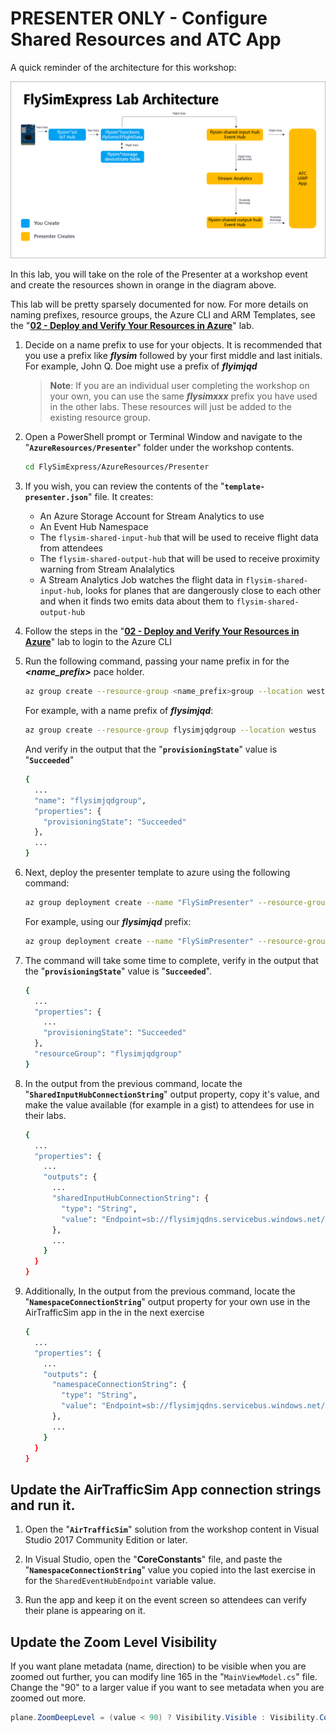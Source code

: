 # PRESENTER ONLY - Configure Shared Resources and ATC App

A quick reminder of the architecture for this workshop:

![Express Architecture](images/architecture-express.png)

In this lab, you will take on the role of the Presenter at a workshop event and create the resources shown in orange in the diagram above.

This lab will be pretty sparsely documented for now.  For more details on naming prefixes, resource groups, the Azure CLI and ARM Templates, see the "**[02 - Deploy and Verify Your Resources in Azure](flysimexpress-02.md)**" lab.

1. Decide on a name prefix to use for your objects.  It is recommended that you use a prefix like ***flysim*** followed by your first middle and last initials.  For example, John Q. Doe might use a prefix of ***flyimjqd***

    > **Note**: If you are an individual user completing the workshop on your own, you can use the same ***flysimxxx*** prefix you have used in the other labs.  These resources will just be added to the existing resource group.

1. Open a PowerShell prompt or Terminal Window and navigate to the "**`AzureResources/Presenter`**" folder under the workshop contents.

    ```bash
    cd FlySimExpress/AzureResources/Presenter
    ```

1. If you wish, you can review the contents of the "**`template-presenter.json`**" file.  It creates:

    - An Azure Storage Account for Stream Analytics to use
    - An Event Hub Namespace
    - The `flysim-shared-input-hub` that will be used to receive flight data from attendees
    - The `flysim-shared-output-hub` that will be used to receive proximity warning from Stream Analalytics
    - A Stream Analytics Job watches the flight data in `flysim-shared-input-hub`, looks for planes that are dangerously close to each other and when it finds two emits data about them to `flysim-shared-output-hub`

1. Follow the steps in the "**[02 - Deploy and Verify Your Resources in Azure](flysimexpress-02.md)**" lab to login to the Azure CLI

1. Run the following command, passing your name prefix in for the ***&lt;name_prefix&gt;*** pace holder.

    ```bash
    az group create --resource-group <name_prefix>group --location westus
    ```

    For example, with a name prefix of ***flysimjqd***:

    ```bash
    az group create --resource-group flysimjqdgroup --location westus
    ```

    And verify in the output that the "**`provisioningState`**" value is "**`Succeeded`**"

    ```bash
    {
      ...
      "name": "flysimjqdgroup",
      "properties": {
        "provisioningState": "Succeeded"
      },
      ...
    }
    ```

1. Next, deploy the presenter template to azure using the following command:

    ```bash
    az group deployment create --name "FlySimPresenter" --resource-group <name_prefix>group --template-file .\template-presenter.json --parameters name_prefix=<name_prefix>
    ```

    For example, using our ***flysimjqd*** prefix:

    ```bash
    az group deployment create --name "FlySimPresenter" --resource-group flysimjqdgroup --template-file .\template-presenter.json --parameters name_prefix=flysimjqd
    ```

1. The command will take some time to complete, verify in the output that the "**`provisioningState`**" value is "**`Succeeded`**".

    ```bash
    {
      ...
      "properties": {
        ...
        "provisioningState": "Succeeded"
      },
      "resourceGroup": "flysimjqdgroup"
    }
    ```

1. In the output from the previous command, locate the "**`SharedInputHubConnectionString`**" output property, copy it's value, and make the value available (for example in a gist) to attendees for use in their labs.

    ```bash
    {
      ...
      "properties": {
        ...
        "outputs": {
          ...
          "sharedInputHubConnectionString": {
            "type": "String",
            "value": "Endpoint=sb://flysimjqdns.servicebus.windows.net/;SharedAccessKeyName=RootManageSharedAccessKey;SharedAccessKey=X5cTD6Gu6CUb5O5VD4RtqBkenPcnLQAHIB/X78sz+pY=;EntityPath=flysim-shared-input-hub"
          },
          ...
        }
      }
    }
    ```

1. Additionally, In the output from the previous command, locate the "**`NamespaceConnectionString`**" output property for your own use in the AirTrafficSim app in the in the next exercise

    ```bash
    {
      ...
      "properties": {
        ...
        "outputs": {
          "namespaceConnectionString": {
            "type": "String",
            "value": "Endpoint=sb://flysimjqdns.servicebus.windows.net/;SharedAccessKeyName=RootManageSharedAccessKey;SharedAccessKey=X5cTD6Gu6CUb5O5VD4RtqBkenPcnLQAHIB/X78sz+pY="
          },
          ...
        }
      }
    }    
    ```
## Update the AirTrafficSim App connection strings and run it.

1. Open the "**`AirTrafficSim`**" solution from the workshop content in Visual Studio 2017 Community Edition or later.

1. In Visual Studio, open the "**CoreConstants**" file, and paste the "**`NamespaceConnectionString`**" value you copied into the last exercise in for the `SharedEventHubEndpoint` variable value.

1. Run the app and keep it on the event screen so attendees can verify their plane is appearing on it.
    
## Update the Zoom Level Visibility

If you want plane metadata (name, direction) to be visible when you are zoomed out further, you can modify line 165 in the "`MainViewModel.cs`" file. Change the "90" to a larger value if you want to see metadata when you are zoomed out more. 

  ```c#
  plane.ZoomDeepLevel = (value < 90) ? Visibility.Visible : Visibility.Collapsed;
  ```

